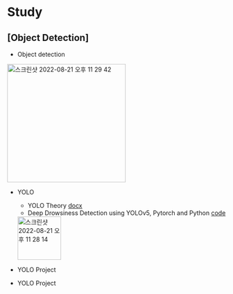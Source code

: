 # Study

## [Object Detection]
 * Object detection
 <img width="273" alt="스크린샷 2022-08-21 오후 11 29 42" src="https://user-images.githubusercontent.com/108512808/185796038-850edb1f-cefd-4795-86f8-22c7a7e6dd39.png">
 
 * YOLO
   * YOLO Theory [docx](https://github.com/chanbyeol01/Study/blob/main/YOLO/YOLO_Theory.docx)
   * Deep Drowsiness Detection using YOLOv5, Pytorch and Python [code](https://github.com/chanbyeol01/Study/blob/main/YOLO/Deep%20Drowsiness%20Detection%20Tutorial.ipynb)
   <img width="100" alt="스크린샷 2022-08-21 오후 11 28 14" src="https://user-images.githubusercontent.com/108512808/185796201-2a0c7559-a00c-4d50-abb5-824b0a259f5a.png">
   
 * YOLO Project
 * YOLO Project
